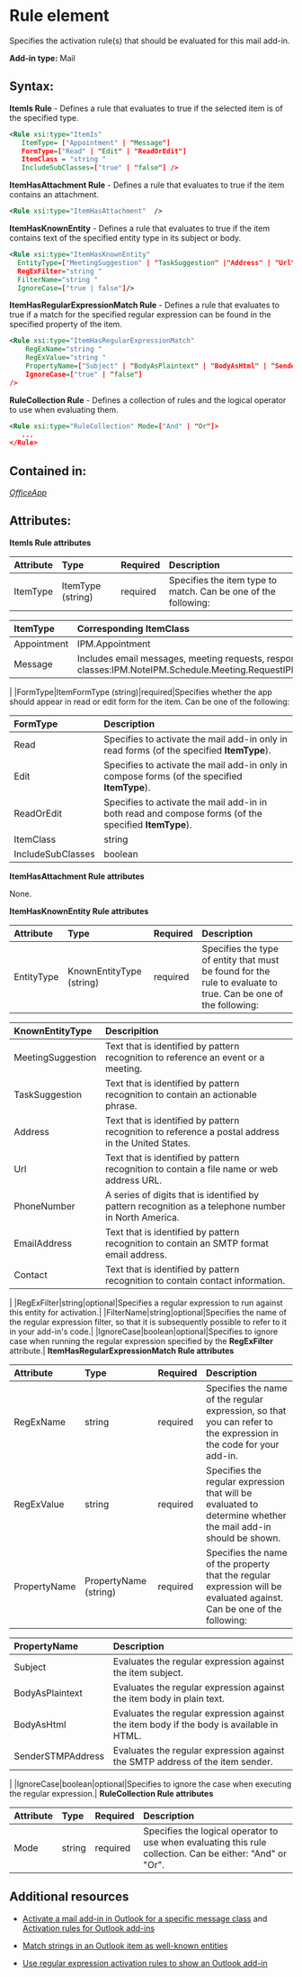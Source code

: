 
# Rule element
Specifies the activation rule(s) that should be evaluated for this mail add-in.

 **Add-in type:** Mail


## Syntax:

 **ItemIs Rule** - Defines a rule that evaluates to true if the selected item is of the specified type.


```XML
<Rule xsi:type="ItemIs" 
   ItemType= ["Appointment" | "Message"]
   FormType=["Read" | "Edit" | "ReadOrEdit"] 
   ItemClass = "string " 
   IncludeSubClasses=["true" | "false"] />
```

 **ItemHasAttachment Rule** - Defines a rule that evaluates to true if the item contains an attachment.




```XML
<Rule xsi:type="ItemHasAttachment"  />
```

 **ItemHasKnownEntity** - Defines a rule that evaluates to true if the item contains text of the specified entity type in its subject or body.




```XML
<Rule xsi:type="ItemHasKnownEntity" 
  EntityType=["MeetingSuggestion" | "TaskSuggestion" |"Address" | "Url" | "PhoneNumber" | "EmailAddress" | "Contact" ]
  RegExFilter="string "
  FilterName="string "
  IgnoreCase=["true | false"]/>
```

 **ItemHasRegularExpressionMatch Rule** - Defines a rule that evaluates to true if a match for the specified regular expression can be found in the specified property of the item.




```XML
<Rule xsi:type="ItemHasRegularExpressionMatch" 
    RegExName="string " 
    RegExValue="string " 
    PropertyName=["Subject" | "BodyAsPlaintext" | "BodyAsHtml" | "SenderSTMPAddress"]
    IgnoreCase=["true" | "false"]
/>
```

 **RuleCollection Rule** - Defines a collection of rules and the logical operator to use when evaluating them.




```XML
<Rule xsi:type="RuleCollection" Mode=["And" | "Or"]>
   ...
</Rule>
```


## Contained in:

 _[OfficeApp](../../reference/manifest/officeapp.md)_


## Attributes:

 **ItemIs Rule attributes**



|**Attribute**|**Type**|**Required**|**Description**|
|:-----|:-----|:-----|:-----|
|ItemType|ItemType (string)|required|Specifies the item type to match. Can be one of the following:

|**ItemType**|**Corresponding ItemClass**|
|:-----|:-----|
|Appointment|IPM.Appointment|
|Message|Includes email messages, meeting requests, responses, and cancellations. The following are the corresponding message<br> classes:IPM.NoteIPM.Schedule.Meeting.RequestIPM.Schedule.Meeting.NegIPM.Schedule.Meeting.PosIPM.Schedule.Meeting.TentIPM.Schedule.Meeting.Canceled|
|
|FormType|ItemFormType (string)|required|Specifies whether the app should appear in read or edit form for the item. Can be one of the following:


|**FormType**|**Description**|
|:-----|:-----|
|Read|Specifies to activate the mail add-in only in read forms (of the specified  **ItemType**).|
|Edit|Specifies to activate the mail add-in only in compose forms (of the specified  **ItemType**).|
|ReadOrEdit|Specifies to activate the mail add-in in both read and compose forms (of the specified  **ItemType**).|
|ItemClass|string|optional|Specifies the custom message class to match. For more information, see [Activate a mail add-in in Outlook for a specific message class](http://msdn.microsoft.com/library/f464a152-2dff-4fb3-bf98-c1a3639c3e80%28Office.15%29.aspx).|
|IncludeSubClasses|boolean|optional|Specifies whether the rule should evaluate to true if the item is of a subclass of the specified message class; the default is false.|
 **ItemHasAttachment Rule attributes**

None.

 **ItemHasKnownEntity Rule attributes**



|**Attribute**|**Type**|**Required**|**Description**|
|:-----|:-----|:-----|:-----|
|EntityType|KnownEntityType (string)|required|Specifies the type of entity that must be found for the rule to evaluate to true. Can be one of the following:

|**KnownEntityType**|**Descripition**|
|:-----|:-----|
|MeetingSuggestion|Text that is identified by pattern recognition to reference an event or a meeting.|
|TaskSuggestion| Text that is identified by pattern recognition to contain an actionable phrase.|
|Address|Text that is identified by pattern recognition to reference a postal address in the United States.|
|Url|Text that is identified by pattern recognition to contain a file name or web address URL.|
|PhoneNumber| A series of digits that is identified by pattern recognition as a telephone number in North America.|
|EmailAddress|Text that is identified by pattern recognition to contain an SMTP format email address.|
|Contact|Text that is identified by pattern recognition to contain contact information.|
|
|RegExFilter|string|optional|Specifies a regular expression to run against this entity for activation.|
|FilterName|string|optional|Specifies the name of the regular expression filter, so that it is subsequently possible to refer to it in your add-in's code.|
|IgnoreCase|boolean|optional|Specifies to ignore case when running the regular expression specified by the  **RegExFilter** attribute.|
 **ItemHasRegularExpressionMatch Rule attributes**



|**Attribute**|**Type**|**Required**|**Description**|
|:-----|:-----|:-----|:-----|
|RegExName|string|required|Specifies the name of the regular expression, so that you can refer to the expression in the code for your add-in.|
|RegExValue|string|required|Specifies the regular expression that will be evaluated to determine whether the mail add-in should be shown. |
|PropertyName|PropertyName (string)|required|Specifies the name of the property that the regular expression will be evaluated against. Can be one of the following:

|**PropertyName**|**Description**|
|:-----|:-----|
|Subject|Evaluates the regular expression against the item subject.|
|BodyAsPlaintext|Evaluates the regular expression against the item body in plain text.|
|BodyAsHtml|Evaluates the regular expression against the item body if the body is available in HTML.|
|SenderSTMPAddress|Evaluates the regular expression against the SMTP address of the item sender.|
|
|IgnoreCase|boolean|optional|Specifies to ignore the case when executing the regular expression.|
 **RuleCollection Rule attributes**



|**Attribute**|**Type**|**Required**|**Description**|
|:-----|:-----|:-----|:-----|
|Mode|string|required|Specifies the logical operator to use when evaluating this rule collection. Can be either: "And" or "Or".|

## Additional resources



- [Activate a mail add-in in Outlook for a specific message class](http://msdn.microsoft.com/library/f464a152-2dff-4fb3-bf98-c1a3639c3e80%28Office.15%29.aspx) and [Activation rules for Outlook add-ins](../../docs/outlook/manifests/activation-rules.md#activation-rules-for-outlook-add-ins)
    
- [Match strings in an Outlook item as well-known entities](../../docs/outlook/match-strings-in-an-item-as-well-known-entities.md)
    
- [Use regular expression activation rules to show an Outlook add-in](../../docs/outlook/use-regular-expressions-to-show-an-outlook-add-in.md)
    
